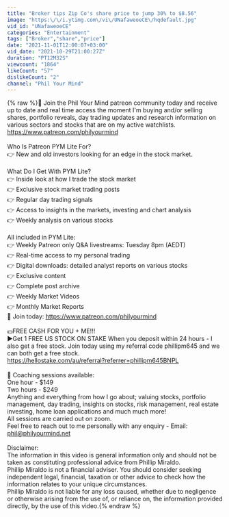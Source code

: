 ```yaml
---
title: "Broker tips Zip Co's share price to jump 30% to $8.56"
image: "https:\/\/i.ytimg.com\/vi\/UNafaweoeCE\/hqdefault.jpg"
vid_id: "UNafaweoeCE"
categories: "Entertainment"
tags: ["Broker","share","price"]
date: "2021-11-01T12:00:07+03:00"
vid_date: "2021-10-29T21:00:27Z"
duration: "PT12M32S"
viewcount: "1864"
likeCount: "57"
dislikeCount: "2"
channel: "Phil Your Mind"
---
```

{% raw %}🚨 Join the Phil Your Mind patreon community today and receive up to date and real time access the moment I'm buying and/or selling shares, portfolio reveals, day trading updates and research information on various sectors and stocks that are on my active watchlists.<br /><a rel="nofollow" target="blank" href="https://www.patreon.com/philyourmind">https://www.patreon.com/philyourmind</a><br /><br />Who Is Patreon PYM Lite For?<br />👉 New and old investors looking for an edge in the stock market.<br /><br />What Do I Get With PYM Lite?<br />👉 Inside look at how I trade the stock market<br />👉 Exclusive stock market trading posts<br />👉 Regular day trading signals<br />👉 Access to insights in the markets, investing and chart analysis<br />👉 Weekly analysis on various stocks<br /><br />All included in PYM Lite:<br />👉 Weekly Patreon only Q&amp;A livestreams: Tuesday 8pm (AEDT)<br />👉 Real-time access to my personal trading<br />👉 Digital downloads: detailed analyst reports on various stocks<br />👉 Exclusive content<br />👉 Complete post archive<br />👉 Weekly Market Videos<br />👉 Monthly Market Reports<br />🚨 Join today: <a rel="nofollow" target="blank" href="https://www.patreon.com/philyourmind">https://www.patreon.com/philyourmind</a><br /><br />💵FREE CASH FOR YOU + ME!!!<br />►Get 1 FREE US STOCK ON STAKE When you deposit within 24 hours - I also get a free stock. Join today using my referral code phillipm645 and we can both get a free stock.<br /><a rel="nofollow" target="blank" href="https://hellostake.com/au/referral?referrer=phillipm645BNPL">https://hellostake.com/au/referral?referrer=phillipm645BNPL</a><br /><br />🚨 Coaching sessions available:<br />One hour - $149<br />Two hours - $249<br />Anything and everything from how I go about; valuing stocks, portfolio management, day trading, insights on stocks, risk management, real estate investing, home loan applications and much much more!<br />All sessions are carried out on zoom.<br />Feel free to reach out to me personally with any enquiry - Email: phil@philyourmind.net<br /><br />Disclaimer:<br />The information in this video is general information only and should not be taken as constituting professional advice from Phillip Miraldo.<br />Phillip Miraldo is not a financial adviser. You should consider seeking independent legal, financial, taxation or other advice to check how the information relates to your unique circumstances.<br />Phillip Miraldo is not liable for any loss caused, whether due to negligence or otherwise arising from the use of, or reliance on, the information provided directly, by the use of this video.{% endraw %}
